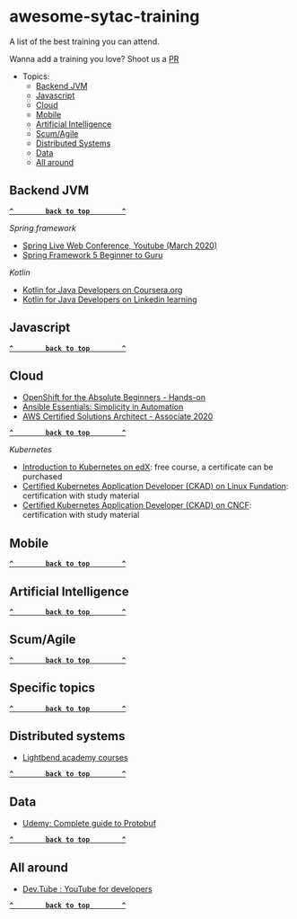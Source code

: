 # awesome-sytac-training
A list of the best training you can attend.

Wanna add a training you love? Shoot us a [PR](https://github.com/sytac/awesome-sytac-training/pulls)


- Topics:
  - [Backend JVM](#backend-jvm)
  - [Javascript](#javascript)
  - [Cloud](#cloud)
  - [Mobile](#mobile)
  - [Artificial Intelligence](#artificial-intelligence)
  - [Scum/Agile](#scumagile)
  - [Distributed Systems](#distributed-systems)
  - [Data](#data)
  - [All around](#all-around)
  
  
## Backend JVM

**[`^        back to top        ^`](#)**

_Spring framework_
- [Spring Live Web Conference, Youtube (March 2020)](https://www.youtube.com/watch?v=F-EdDnjF6ao&list=PLgGXSWYM2FpOAQjMXE9ynaV7uDrPVpGWw)
- [Spring Framework 5 Beginner to Guru](https://www.udemy.com/course/spring-framework-5-beginner-to-guru/)

_Kotlin_
- [Kotlin for Java Developers on Coursera.org](https://www.coursera.org/learn/kotlin-for-java-developers/)
- [Kotlin for Java Developers on Linkedin learning](https://www.linkedin.com/learning/kotlin-for-java-developers/)

## Javascript
 
**[`^        back to top        ^`](#)**

## Cloud
- [OpenShift for the Absolute Beginners - Hands-on](https://www.udemy.com/course/learn-openshift/)
- [Ansible Essentials: Simplicity in Automation](https://www.udemy.com/course/ansible-essentials-simplicity-in-automation/)
- [AWS Certified Solutions Architect - Associate 2020](https://www.udemy.com/course/aws-certified-solutions-architect-associate/)


**[`^        back to top        ^`](#)**

_Kubernetes_

- [Introduction to Kubernetes on edX](https://www.edx.org/course/introduction-to-kubernetes): free course, a certificate can be purchased
- [Certified Kubernetes Application Developer (CKAD) on Linux Fundation](https://training.linuxfoundation.org/certification/certified-kubernetes-application-developer-ckad/): certification with study material
- [Certified Kubernetes Application Developer (CKAD) on CNCF](https://www.cncf.io/certification/ckad/): certification with study material

## Mobile

**[`^        back to top        ^`](#)**

## Artificial Intelligence
  
**[`^        back to top        ^`](#)**
   
## Scum/Agile
  
**[`^        back to top        ^`](#)**
  
## Specific topics
  
**[`^        back to top        ^`](#)**
 
## Distributed systems

- [Lightbend academy courses](https://academy.lightbend.com/courses)

**[`^        back to top        ^`](#)**

## Data

- [Udemy: Complete guide to Protobuf](https://www.udemy.com/course/protocol-buffers/?ranMID=39197&ranEAID=JVFxdTr9V80&ranSiteID=JVFxdTr9V80-sfTZWmi8w8zfyliZq6RA.g&LSNPUBID=JVFxdTr9V80)

**[`^        back to top        ^`](#)**

## All around

- [Dev.Tube : YouTube for developers](https://dev.tube)

**[`^        back to top        ^`](#)**

